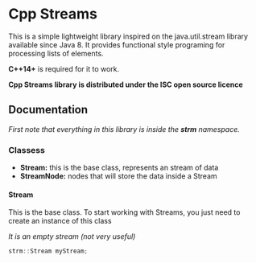 # Cpp Streams

This is a simple lightweight library inspired on the java.util.stream library available since Java 8.
It provides functional style programing for processing lists of elements.

**C++14+** is required for it to work.

**Cpp Streams library is distributed under the ISC open source licence**

## Documentation

*First note that everything in this library is inside the **strm** namespace.*

### Classess
* **Stream:** this is the base class, represents an stream of data
* **StreamNode:** nodes that will store the data inside a Stream

#### Stream
This is the base class. To start working with Streams, you just need to create an instance of this class

*It is an empty stream (not very useful)*
``` cpp
strm::Stream myStream;
```